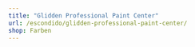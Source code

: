 ```yaml
---
title: "Glidden Professional Paint Center"
url: /escondido/glidden-professional-paint-center/
shop: Farben
---
```

